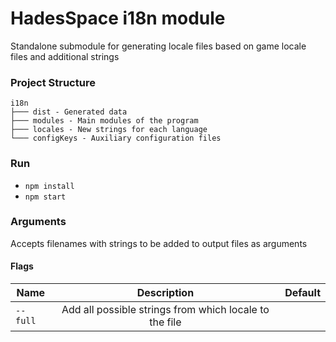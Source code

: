 # HadesSpace i18n module
Standalone submodule for generating locale files based on game locale files and additional strings

### Project Structure

```text
i18n
├─── dist - Generated data
├─── modules - Main modules of the program
├─── locales - New strings for each language
└─── configKeys - Auxiliary configuration files
```

### Run
- `npm install`
- `npm start`

### Arguments
Accepts filenames with strings to be added to output files as arguments

#### Flags
| Name     |                      Description                       | Default |
|----------|:------------------------------------------------------:|--------:|
| `--full` | Add all possible strings from which locale to the file |         |
